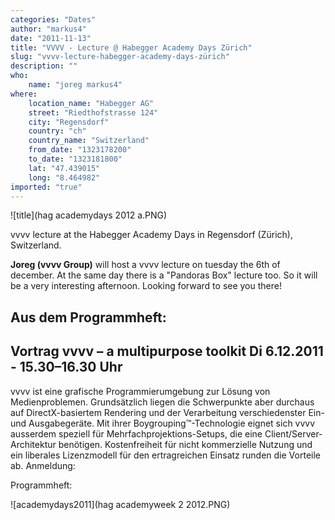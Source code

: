 ```yaml
---
categories: "Dates"
author: "markus4"
date: "2011-11-13"
title: "VVVV - Lecture @ Habegger Academy Days Zürich"
slug: "vvvv-lecture-habegger-academy-days-zürich"
description: ""
who: 
    name: "joreg markus4"
where: 
    location_name: "Habegger AG"
    street: "Riedthofstrasse 124"
    city: "Regensdorf"
    country: "ch"
    country_name: "Switzerland"
    from_date: "1323178200"
    to_date: "1323181800"
    lat: "47.439015"
    long: "8.464982"
imported: "true"
---
```



![title](hag academydays 2012 a.PNG) 

vvvv lecture at the Habegger Academy Days in Regensdorf (Zürich), Switzerland.
 
[](http://www.habegger.ch/academy/weiterbildungfrfachpersonal/) 

**Joreg (vvvv Group)** will host a vvvv lecture on tuesday the 6th of december. At the same day there is a "Pandoras Box" lecture too. So it will be a very interesting afternoon.
Looking forward to see you there!

Aus dem Programmheft:
---
**Vortrag vvvv – a multipurpose toolkit Di 6.12.2011 - 15.30–16.30 Uhr**
---
vvvv ist eine grafische Programmierumgebung zur Lösung von Medienproblemen. Grundsätzlich liegen die Schwerpunkte aber durchaus auf DirectX-basiertem Rendering und der Verarbeitung verschiedenster Ein- und Ausgabegeräte. Mit ihrer Boygrouping™-Technologie eignet sich vvvv ausserdem speziell für Mehrfachprojektions-Setups, die eine Client/Server-Architektur benötigen.
Kostenfreiheit für nicht kommerzielle Nutzung und ein liberales Lizenzmodell für den ertragreichen Einsatz runden die Vorteile ab.
Anmeldung:

[](http://www.habegger.ch/academy/weiterbildungfrfachpersonal/)

Programmheft:

[](http://www.habegger.ch/fileadmin/dateiablage/Academy/Habegger_AceademyDays11_Programmheft.pdf)

![academydays2011](hag academyweek 2 2012.PNG) 